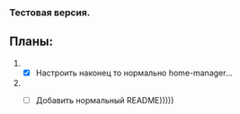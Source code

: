 
### Тестовая версия.
## Планы:
1. - [x] Настроить наконец то нормально home-manager...
2. - [ ] Добавить нормальный README)))))

